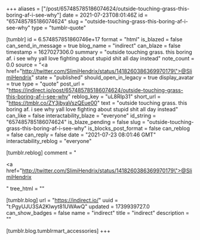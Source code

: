 +++
aliases = ["/post/657485785186074624/outside-touching-grass-this-boring-af-i-see-why"]
date = 2021-07-23T08:01:46Z
id = "657485785186074624"
slug = "outside-touching-grass-this-boring-af-i-see-why"
type = "tumblr-quote"

[tumblr]
id = 6.574857851860746e+17
format = "html"
is_blazed = false
can_send_in_message = true
blog_name = "indirect"
can_blaze = false
timestamp = 1627027306.0
summary = "outside touching grass. this boring af. i see why yall love fighting about stupid shit all day instead"
note_count = 0.0
source = "<a href=\"http://twitter.com/SlimiHendrix/status/1418260386369970179\">@SlimiHendrix</a>"
state = "published"
should_open_in_legacy = true
display_avatar = true
type = "quote"
post_url = "https://indirect.io/post/657485785186074624/outside-touching-grass-this-boring-af-i-see-why"
reblog_key = "uL8RIp31"
short_url = "https://tmblr.co/ZY3jbyaVszQEue00"
text = "outside touching grass. this boring af. i see why yall love fighting about stupid shit all day instead"
can_like = false
interactability_blaze = "everyone"
id_string = "657485785186074624"
is_blaze_pending = false
slug = "outside-touching-grass-this-boring-af-i-see-why"
is_blocks_post_format = false
can_reblog = false
can_reply = false
date = "2021-07-23 08:01:46 GMT"
interactability_reblog = "everyone"

[tumblr.reblog]
comment = "<p><a href=\"http://twitter.com/SlimiHendrix/status/1418260386369970179\">@SlimiHendrix</a></p>"
tree_html = ""

[tumblr.blog]
url = "https://indirect.io/"
uuid = "t:PgyUJU3SA2Klwyt81UWAwQ"
updated = 1739939727.0
can_show_badges = false
name = "indirect"
title = "indirect"
description = ""

[tumblr.blog.tumblrmart_accessories]
+++
